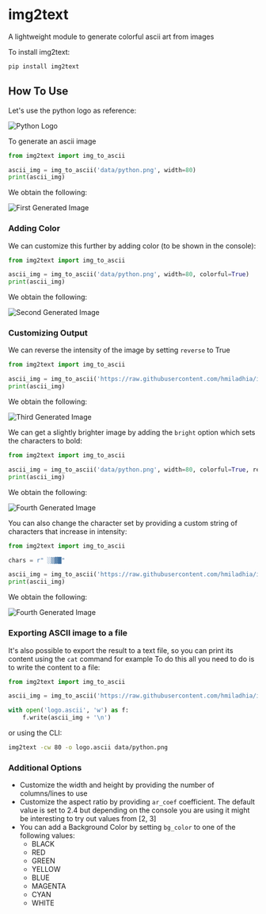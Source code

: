 # img2text

A lightweight module to generate colorful ascii art from images

To install img2text:

```python
pip install img2text
```

## How To Use

Let's use the python logo as reference:

![Python Logo](https://raw.githubusercontent.com/hmiladhia/img2text/master/data/python.png)

To generate an ascii image

```python
from img2text import img_to_ascii

ascii_img = img_to_ascii('data/python.png', width=80)
print(ascii_img)
```

We obtain the following:

![First Generated Image](https://raw.githubusercontent.com/hmiladhia/img2text/master/data/gen1.png)

### Adding Color

We can customize this further by adding color (to be shown in the console):

```python
from img2text import img_to_ascii

ascii_img = img_to_ascii('data/python.png', width=80, colorful=True)
print(ascii_img)
```

We obtain the following:

![Second Generated Image](https://raw.githubusercontent.com/hmiladhia/img2text/master/data/gen2.png)

### Customizing Output

We can reverse the intensity of the image by setting `reverse` to True

```python
from img2text import img_to_ascii

ascii_img = img_to_ascii('https://raw.githubusercontent.com/hmiladhia/img2text/master/data/python.png', width=80, colorful=True, reverse=True)
print(ascii_img)
```

We obtain the following:

![Third Generated Image](https://raw.githubusercontent.com/hmiladhia/img2text/master/data/gen3.png)

We can get a slightly brighter image by adding the `bright` option which sets the characters to bold:

```python
from img2text import img_to_ascii

ascii_img = img_to_ascii('data/python.png', width=80, colorful=True, reverse=True, bright=True)
print(ascii_img)
```

We obtain the following:

![Fourth Generated Image](https://raw.githubusercontent.com/hmiladhia/img2text/master/data/gen4.png)

You can also change the character set by providing a custom string of characters that increase in intensity:

```python
from img2text import img_to_ascii

chars = r" ░▒▓█"

ascii_img = img_to_ascii('https://raw.githubusercontent.com/hmiladhia/img2text/master/data/python.png', width=80, colorful=True, bright=True, chars=chars)
print(ascii_img)
```

We obtain the following:

![Fourth Generated Image](https://raw.githubusercontent.com/hmiladhia/img2text/master/data/gen5.png)

### Exporting ASCII image to a file

It's also possible to export the result to a text file, so you can print its content using the `cat` command for example
To do this all you need to do is to write the content to a file:

```python
from img2text import img_to_ascii

ascii_img = img_to_ascii('https://raw.githubusercontent.com/hmiladhia/img2text/master/data/python.png', width=80, colorful=True)

with open('logo.ascii', 'w') as f:
    f.write(ascii_img + '\n')
```

or using the CLI:

```bash
img2text -cw 80 -o logo.ascii data/python.png
```

### Additional Options

- Customize the width and height by providing the number of columns/lines to use
- Customize the aspect ratio by providing `ar_coef` coefficient. The default value is set to 2.4
but depending on the console you are using it might be interesting to try out values from [2, 3]
- You can add a Background Color by setting `bg_color` to one of the following values:
  - BLACK
  - RED
  - GREEN
  - YELLOW
  - BLUE
  - MAGENTA
  - CYAN
  - WHITE
